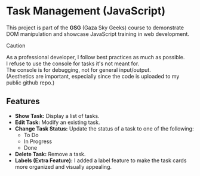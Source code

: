 # Task Management (JavaScript)

This project is part of the **GSG** (Gaza Sky Geeks) course to demonstrate DOM manipulation and showcase JavaScript training in web development.

> [!CAUTION]
> As a professional developer, I follow best practices as much as possible. <br>
> I refuse to use the console for tasks it's not meant for. <br>
> The console is for debugging, not for general input/output. <br>
> (Aesthetics are important, especially since the code is uploaded to my public github repo.) <br>

## Features

- **Show Task:** Display a list of tasks.
- **Edit Task:** Modify an existing task.
- **Change Task Status:** Update the status of a task to one of the following:
  - To Do
  - In Progress
  - Done
- **Delete Task:** Remove a task.
- **Labels (Extra Feature):** I added a label feature to make the task cards more organized and visually appealing.
